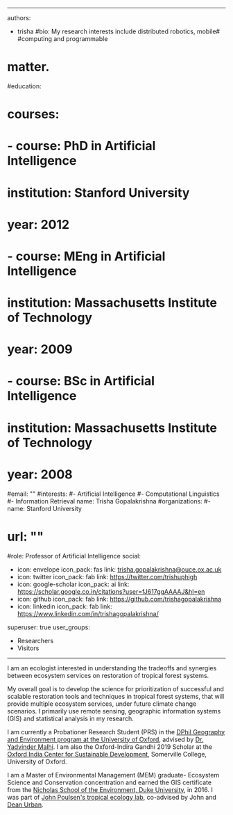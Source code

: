  ---
authors:
- trisha
#bio: My research interests include distributed robotics, mobile# #computing and programmable
#  matter.
#education:
#  courses:
#  - course: PhD in Artificial Intelligence
#    institution: Stanford University
#    year: 2012
#  - course: MEng in Artificial Intelligence
#    institution: Massachusetts Institute of Technology
#    year: 2009
#  - course: BSc in Artificial Intelligence
#    institution: Massachusetts Institute of Technology
#    year: 2008
#email: ""
#interests:
#- Artificial Intelligence
#- Computational Linguistics
#- Information Retrieval
name: Trisha Gopalakrishna
#organizations:
#- name: Stanford University
#  url: ""
#role: Professor of Artificial Intelligence
social:
- icon: envelope
  icon_pack: fas
  link: trisha.gopalakrishna@ouce.ox.ac.uk
- icon: twitter
  icon_pack: fab
  link: https://twitter.com/trishuphigh
- icon: google-scholar
  icon_pack: ai
  link: https://scholar.google.co.in/citations?user=fJ617ggAAAAJ&hl=en
- icon: github
  icon_pack: fab
  link: https://github.com/trishagopalakrishna
- icon: linkedin
  icon_pack: fab
  link: https://www.linkedin.com/in/trishagopalakrishna/
  
superuser: true
user_groups:
- Researchers
- Visitors
---
I am an ecologist interested in understanding the tradeoffs and synergies between ecosystem services on restoration of tropical forest systems. 

My overall goal is to develop the science for prioritization of successful and scalable restoration tools and techniques in tropical forest systems, that will provide multiple ecosystem services, under future climate change scenarios. I primarily use remote sensing, geographic information systems (GIS) and statistical analysis in my research. 

I am currently a Probationer Research Student (PRS) in the [DPhil Geography and Environment program at the University of Oxford](https://www.geog.ox.ac.uk/), advised by [Dr. Yadvinder Malhi](https://www.geog.ox.ac.uk/staff/ymalhi.html).  I am also the Oxford-Indira Gandhi 2019 Scholar at the [Oxford India Center for Sustainable Development](https://www.some.ox.ac.uk/research/oxford-india-centre/), Somerville College, University of Oxford. 

I am a Master of Environmental Management (MEM) graduate- Ecosystem Science and Conservation concentration and earned the GIS certificate from the [Nicholas School of the Environment, Duke University](https://nicholas.duke.edu/), in 2016. I was part of [John Poulsen's tropical ecology lab](https://www.tropicalecology.us/), co-advised by John and [Dean Urban](https://nicholas.duke.edu/people/faculty/urban). 

